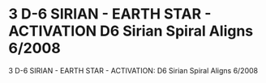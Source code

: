 # 3  D-6 SIRIAN - EARTH STAR - ACTIVATION D6 Sirian Spiral Aligns 6/2008

3  D-6 SIRIAN - EARTH STAR - ACTIVATION: D6 Sirian Spiral Aligns 6/2008